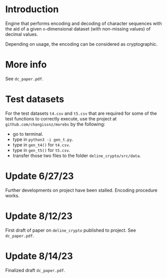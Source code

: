 # Introduction

Engine that performs encoding and decoding of character sequences with the aid of
a given `n`-dimensional dataset (with non-missing values)
of decimal values.

Depending on usage, the encoding can be considered as
cryptographic.

# More info
See `dc_paper.pdf`. 

# Test datasets
For the test datasets `t4.csv` and `t5.csv` that are required
for some of the test functions to correctly execute, use the 
project at 
`github.com/changissnz/morebs` by the following:

- go to terminal.
- type in `python3 -i gen_t.py`.
- type in `gen_t4()` for `t4.csv`.
- type in `gen_t5()` for `t5.csv`.
- transfer those two files to the folder
    `deline_crypto/src/data`.

# Update 6/27/23
Further developments on project have been stalled.
Encoding procedure works.

# Update 8/12/23
First draft of paper on `deline_crypto` published 
to project. See `dc_paper.pdf`. 

# Update 8/14/23
Finalized draft `dc_paper.pdf`.
